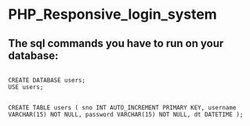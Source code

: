 # PHP_Responsive_login_system

<h2>The sql commands you have to run on your database:</h2>

<code>
CREATE DATABASE users;
USE users;

CREATE TABLE users (
    sno INT AUTO_INCREMENT PRIMARY KEY,
    username VARCHAR(15) NOT NULL,
    password VARCHAR(15) NOT NULL,
    dt DATETIME
);
</code>


